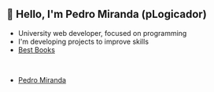 ## 👋 Hello, I'm Pedro Miranda (pLogicador)

- University web developer, focused on programming
- I'm developing projects to improve skills
- [Best Books](https://plogicador.github.io/My_Favorite_Books/)

<div></br></div>

- [Pedro Miranda](https://github.com/pLogicador)
